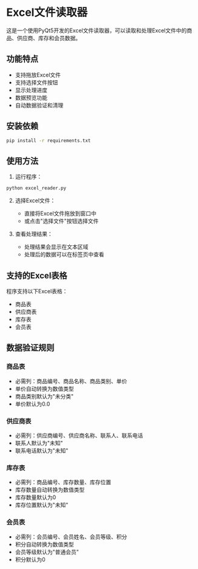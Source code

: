 # Excel文件读取器

这是一个使用PyQt5开发的Excel文件读取器，可以读取和处理Excel文件中的商品、供应商、库存和会员数据。

## 功能特点

- 支持拖放Excel文件
- 支持选择文件按钮
- 显示处理进度
- 数据预览功能
- 自动数据验证和清理

## 安装依赖

```bash
pip install -r requirements.txt
```

## 使用方法

1. 运行程序：
```bash
python excel_reader.py
```

2. 选择Excel文件：
   - 直接将Excel文件拖放到窗口中
   - 或点击"选择文件"按钮选择文件

3. 查看处理结果：
   - 处理结果会显示在文本区域
   - 处理后的数据可以在标签页中查看

## 支持的Excel表格

程序支持以下Excel表格：
- 商品表
- 供应商表
- 库存表
- 会员表

## 数据验证规则

### 商品表
- 必需列：商品编号、商品名称、商品类别、单价
- 单价自动转换为数值类型
- 商品类别默认为"未分类"
- 单价默认为0.0

### 供应商表
- 必需列：供应商编号、供应商名称、联系人、联系电话
- 联系人默认为"未知"
- 联系电话默认为"未知"

### 库存表
- 必需列：商品编号、库存数量、库存位置
- 库存数量自动转换为数值类型
- 库存数量默认为0
- 库存位置默认为"未知"

### 会员表
- 必需列：会员编号、会员姓名、会员等级、积分
- 积分自动转换为数值类型
- 会员等级默认为"普通会员"
- 积分默认为0 